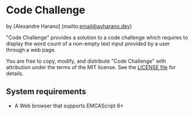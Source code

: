 # Code Challenge

by [Alexandre Harano] (mailto:email@ayharano.dev)

"Code Challenge" provides a solution to a code challenge which requires to display the word count of a non-empty text input provided by a user through a web page.

You are free to copy, modify, and distribute "Code Challenge" with attribution under the terms of the MIT license. See the [LICENSE file](./LICENSE) for details.

## System requirements

- A Web browser that supports EMCAScript 6+

